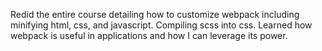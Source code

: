 Redid the entire course detailing how to customize webpack including minifying html, css, and javascript. Compiling scss into css.
Learned how webpack is useful in applications and how I can leverage its power.
